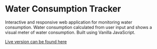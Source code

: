# Water Consumption Tracker

Interactive and responsive web application for monitoring water consumption. Water consumption calculated from user input and shows a visual meter of water consumption. Built using Vanilla JavaScript.

<a href = https://www.olivera.tech/water-consumption.html>Live version can be found here</a>
